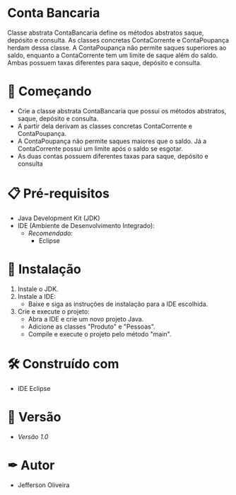 # Conta Bancaria

Classe abstrata ContaBancaria define os métodos abstratos saque, depósito e consulta. As classes concretas ContaCorrente e ContaPoupança herdam dessa classe. A ContaPoupança não permite saques superiores ao saldo, enquanto a ContaCorrente tem um limite de saque além do saldo. Ambas possuem taxas diferentes para saque, depósito e consulta.
 
# 🚀 Começando

- Crie a classe abstrata ContaBancaria que possui os métodos abstratos, saque, depósito e consulta.
- A partir dela derivam as classes concretas ContaCorrente e ContaPoupança.
- A ContaPoupança não permite saques maiores que o saldo. Já a ContaCorrente possui um limite após o saldo se esgotar.
- As duas contas possuem diferentes taxas para saque, depósito e consulta
  
# 📋 Pré-requisitos

- Java Development Kit (JDK)
- IDE (Ambiente de Desenvolvimento Integrado):
  - *Recomendado:*
    - Eclipse

# 🔧 Instalação

1. Instale o JDK.
2. Instale a IDE:
   - Baixe e siga as instruções de instalação para a IDE escolhida.
3. Crie e execute o projeto:
   - Abra a IDE e crie um novo projeto Java.
   - Adicione as classes "Produto" e "Pessoas".
   - Compile e execute o projeto pelo método "main".

# 🛠 Construído com 

- IDE Eclipse

# 📌 Versão

- *Versão 1.0*

# ✒ Autor

- Jefferson Oliveira
